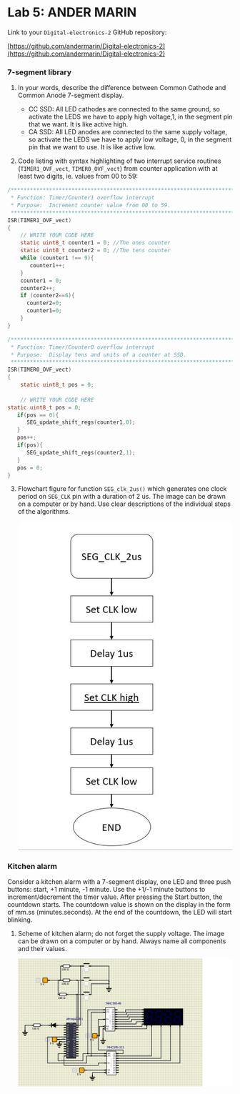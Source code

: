 # Lab 5: ANDER MARIN

Link to your `Digital-electronics-2` GitHub repository:

[https://github.com/andermarin/Digital-electronics-2](https://github.com/andermarin/Digital-electronics-2)


### 7-segment library

1. In your words, describe the difference between Common Cathode and Common Anode 7-segment display.
   * CC SSD: All LED cathodes are connected to the same ground, so activate the LEDS we have to apply high voltage,1, in the segment pin that we want. It is like active high.
   * CA SSD: All LED anodes are connected to the same supply voltage, so activate the LEDS we have to apply low voltage, 0, in the segment pin that we want to use. It is like active low.

2. Code listing with syntax highlighting of two interrupt service routines (`TIMER1_OVF_vect`, `TIMER0_OVF_vect`) from counter application with at least two digits, ie. values from 00 to 59:

```c
/**********************************************************************
 * Function: Timer/Counter1 overflow interrupt
 * Purpose:  Increment counter value from 00 to 59.
 **********************************************************************/
ISR(TIMER1_OVF_vect)
{
    // WRITE YOUR CODE HERE
    static uint8_t counter1 = 0; //The ones counter
    static uint8_t counter2 = 0; //The tens counter
    while (counter1 !== 9){
       counter1++;   
    }
    counter1 = 0;
    counter2++;
    if (counter2==6){
      counter2=0;
      counter1=0;
    }
}
```

```c
/**********************************************************************
 * Function: Timer/Counter0 overflow interrupt
 * Purpose:  Display tens and units of a counter at SSD.
 **********************************************************************/
ISR(TIMER0_OVF_vect)
{
    static uint8_t pos = 0;

    // WRITE YOUR CODE HERE
static uint8_t pos = 0;
   if(pos == 0){
      SEG_update_shift_regs(counter1,0);
   }
   pos++;
   if(pos){
      SEG_update_shift_regs(counter2,1);
   }
   pos = 0;
}
```

3. Flowchart figure for function `SEG_clk_2us()` which generates one clock period on `SEG_CLK` pin with a duration of 2&nbsp;us. The image can be drawn on a computer or by hand. Use clear descriptions of the individual steps of the algorithms.

   ![your figure](https://github.com/andermarin/Digital-electronics-2/blob/main/Labs/05-segments/Assigment_draw.JPG)


### Kitchen alarm

Consider a kitchen alarm with a 7-segment display, one LED and three push buttons: start, +1 minute, -1 minute. Use the +1/-1 minute buttons to increment/decrement the timer value. After pressing the Start button, the countdown starts. The countdown value is shown on the display in the form of mm.ss (minutes.seconds). At the end of the countdown, the LED will start blinking.

1. Scheme of kitchen alarm; do not forget the supply voltage. The image can be drawn on a computer or by hand. Always name all components and their values.

   ![your figure](https://github.com/andermarin/Digital-electronics-2/blob/main/Labs/05-segments/05-segment/Assigmentdesign.png)
